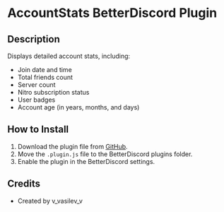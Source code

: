# AccountStats BetterDiscord Plugin

## Description
Displays detailed account stats, including:
- Join date and time
- Total friends count
- Server count
- Nitro subscription status
- User badges
- Account age (in years, months, and days)

## How to Install
1. Download the plugin file from [GitHub](https://github.com/your-repo-link).
2. Move the `.plugin.js` file to the BetterDiscord plugins folder.
3. Enable the plugin in the BetterDiscord settings.

## Credits
- Created by v_vasilev_v
